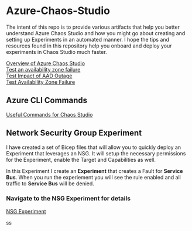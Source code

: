 # Azure-Chaos-Studio
The intent of this repo is to provide various artifacts that help you better understand Azure Chaos Studio and how you might go about creating and setting up Experiments in an automated manner.  I hope the tips and resources found in this repository help you onboard and deploy your experiments in Chaos Studio much faster. <br>

[Overview of Azure Chaos Studio](Misc/PDFs/Azure20%Chaos20%Studio20%Overview20%Jan2023.pdf)<br>
[Test an availability zone failure](Misc/PDFs/ChaosEngineering-Scenario-Test-Availability-Zone-failure.pdf)<br>
[Test Impact of AAD Outage](Misc/PDFs/ChaosEngineering-Scenario_Validate-Impact-of-AAD-outage.pdf)<br>
[Test Availability Zone Failure](Misc/PDFs/ChaosEngineering-Scenario-Test-Availability-Zone-failure.pdf)<br>

## Azure CLI Commands

[Useful Commands for Chaos Studio](Misc/Azure%20CLI/Readme.MD)<br>

## Network Security Group Experiment
I have created a set of Bicep files that will allow you to quickly deploy an Experiment that leverages an NSG.  It will setup the necessary permissions for the Experiment, enable the Target and Capabilities as well.<br>

In this Experiment I create an **Experiment** that creates a Fault for **Service Bus**.  When you run the experiement you will see the rule enabled and all traffic to **Service Bus** will be denied. 

### Navigate to the NSG Experiment for details ### 

[NSG Experiment](Experiments/NSG%20Faults/BICEP)


ss
